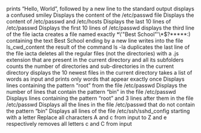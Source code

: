 prints “Hello, World”, followed by a new line to the standard output
displays a confused smiley
Displays the content of the /etc/passwd file
Displays the content of /etc/passwd and /etc/hosts
Displays the last 10 lines of /etc/passwd
Displays the first 10 lines of /etc/passwd
displays the third line of the file iacta
creates a file named exactly \*\\'"Best School"\'\\*$\?\*\*\*\*\*:) containing the text Best School ending by a new line
writes into the file ls_cwd_content the result of the command ls -la
duplicates the last line of the file iacta
deletes all the regular files (not the directories) with a .js extension that are present in the current directory and all its subfolders
counts the number of directories and sub-directories in the current directory
displays the 10 newest files in the current directory
takes a list of words as input and prints only words that appear exactly once
Displays lines containing the pattern “root” from the file /etc/passwd
Displays the number of lines that contain the pattern “bin” in the file /etc/passwd
Displays lines containing the pattern “root” and 3 lines after them in the file /etc/passwd
Displays all the lines in the file /etc/passwd that do not contain the pattern “bin”
Displays all lines of the file /etc/ssh/sshd_config starting with a letter
Replace all characters A and c from input to Z and e respectively
removes all letters c and C from input
